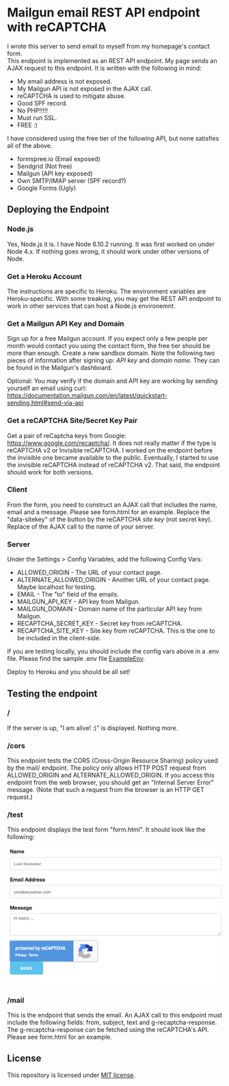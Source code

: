 # Mailgun email REST API endpoint with reCAPTCHA

I wrote this server to send email to myself from my homepage's contact form.  
This endpoint is implemented as an REST API endpoint.  My page sends an AJAX
request to this endpoint.  It is written with the following in mind:
* My email address is not exposed.
* My Mailgun API is not exposed in the AJAX call.
* reCAPTCHA is used to mitigate abuse.
* Good SPF record.
* No PHP!!!!!
* Must run SSL.
* FREE :)

I have considered using the free tier of the following API, but none satisfies
all of the above.
* formspree.io (Email exposed)
* Sendgrid (Not free)
* Mailgun (API key exposed)
* Own SMTP/IMAP server (SPF record?)
* Google Forms (Ugly)

## Deploying the Endpoint

### Node.js

Yes, Node.js it is.  I have Node 6.10.2 running.  It was first worked on under
Node 4.x.  If nothing goes wrong, it should work under other versions of Node.

### Get a Heroku Account

The instructions are specific to Heroku.  The environment variables are
Heroku-specific.  With some treaking, you may get the REST API endpoint to
work in other services that can host a Node.js environemnt.

### Get a Mailgun API Key and Domain

Sign up for a free Mailgun account.  If you expect only a few people per
month would contact you using the contact form, the free tier should be more
than enough.  Create a new sandbox domain.  Note the following two pieces of
information after signing up: *API key* and *domain name*.  They can be found
in the Mailgun's dashboard.

Optional: You may verify if the domain and API key are working by sending
yourself an email using curl:
https://documentation.mailgun.com/en/latest/quickstart-sending.html#send-via-api

### Get a reCAPTCHA Site/Secret Key Pair

Get a pair of reCaptcha keys from Google: https://www.google.com/recaptcha/.
It does not really matter if the type is reCAPTCHA v2 or Invisible reCAPTCHA.
I worked on the endpoint before the invisible one became available to the
public.  Eventually, I started to use the invisible reCAPTCHA instead of
reCAPTCHA v2.  That said, the endpoint should work for both versions.

### Client

From the form, you need to construct an AJAX call that includes the name,
email and a message.  Please see form.html for an example.  Replace the
"data-sitekey" of the button by the reCAPTCHA *site key* (not secret key).
Replace <Your host> of the AJAX call to the name of your server.

### Server

Under the Settings > Config Variables, add the following Config Vars:
* ALLOWED_ORIGIN - The URL of your contact page.
* ALTERNATE_ALLOWED_ORIGIN - Another URL of your contact page.  Maybe localhost for testing.
* EMAIL - The "to" field of the emails.
* MAILGUN_API_KEY - API key from Mailgun.
* MAILGUN_DOMAIN - Domain name of the particular API key from Mailgun.
* RECAPTCHA_SECRET_KEY - Secret key from reCAPTCHA.
* RECAPTCHA_SITE_KEY - Site key from reCAPTCHA.  This is the one to be included
  in the client-side.

If you are testing locally, you should include the config vars above in a
.env file.  Please find the sample .env file [ExampleEnv](https://github.com/clarmso/EmailWithReCaptcha/blob/master/ExampleEnv).

Deploy to Heroku and you should be all set!

## Testing the endpoint

### /

If the server is up, "I am alive! :)" is displayed.  Nothing more.

### /cors

This endpoint tests the CORS (Cross-Origin Resource Sharing) policy used by the
mail/ endpoint.  The policy only allows HTTP POST request from ALLOWED_ORIGIN
and ALTERNATE_ALLOWED_ORIGIN.  If you access this endpoint from the web
browser, you should get an "Internal Server Error" message.  (Note that such a
   request from the browser is an HTTP GET request.)

### /test

This endpoint displays the test form "form.html".  It should look like the following:

![Screenshot of sample form](https://github.com/clarmso/EmailWithReCaptcha/blob/master/SampleForm.png)

### /mail

This is the endpoint that sends the email.  An AJAX call to this endpoint must
include the following fields: from, subject, text and g-recaptcha-response.
The g-recaptcha-response can be fetched using the reCAPTCHA's API.  Please
see form.html for an example.

## License

This repository is licensed under [MIT license](https://github.com/clarmso/EmailWithReCaptcha/blob/master/LICENSE).
